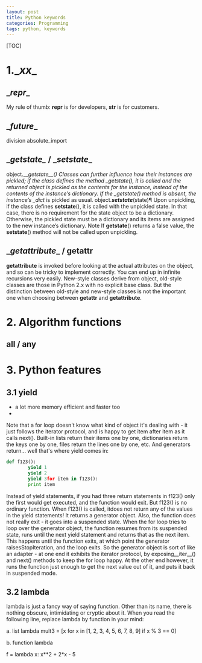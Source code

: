 ```yaml
---
layout: post
title: Python keywords
categories: Programming
tags: python, keywords
---
```


[TOC]

# 1.\__xx__ #

## \__repr__ ##

My rule of thumb: __repr__ is for developers, __str__ is for customers.


## \__future__ ##
division
absolute_import




## \__getstate\__ / \__setstate__ ##
object._\___getstate\_\_()
Classes can further influence how their instances are pickled; if the class defines the method _\__getstate__(), it is called and the returned object is pickled as the contents for the instance, instead of the contents of the instance’s dictionary. If the \__getstate__() method is absent, the instance’s \__dict__ is pickled as usual.
object.*__setstate__*(state)¶
Upon unpickling, if the class defines __setstate__(), it is called with the unpickled state. In that case, there is no requirement for the state object to be a dictionary. Otherwise, the pickled state must be a dictionary and its items are assigned to the new instance’s dictionary.
Note
If __getstate__() returns a false value, the __setstate__() method will not be called upon unpickling.


## \__getattribute__ / __getattr__ ##

__getattribute__ is invoked before looking at the actual attributes on the object, and so can be tricky to implement correctly.  You can end up in infinite recursions very easily.
New-style classes derive from object, old-style classes are those in Python 2.x with no explicit base class.  But the distinction between old-style and new-style classes is not the important one when choosing between __getattr__ and __getattribute__.

# 2. Algorithm functions #
## all / any ##


# 3. Python features #
## 3.1 yield ##
*  a lot more memory efficient and faster too
*
Note that a for loop doesn't know what kind of object it's dealing with - it just follows the iterator protocol, and is happy to get item after item as it calls next(). Built-in lists return their items one by one, dictionaries return the keys one by one, files return the lines one by one, etc. And generators return... well that's where yield comes in:

```python
def f123():
        yield 1
        yield 2
        yield 3for item in f123():
        print item
```
Instead of yield statements, if you had three return statements in f123() only the first would get executed, and the function would exit. But f123() is no ordinary function. When f123() is called, itdoes not return any of the values in the yield statements! It returns a generator object. Also, the function does not really exit - it goes into a suspended state. When the for loop tries to loop over the generator object, the function resumes from its suspended state, runs until the next yield statement and returns that as the next item. This happens until the function exits, at which point the generator raisesStopIteration, and the loop exits.
So the generator object is sort of like an adapter - at one end it exhibits the iterator protocol, by exposing__iter__() and next() methods to keep the for loop happy. At the other end however, it runs the function just enough to get the next value out of it, and puts it back in suspended mode.

## 3.2 lambda ##

lambda is just a fancy way of saying function. Other than its name, there is nothing obscure, intimidating or cryptic about it. When you read the following line, replace lambda by function in your mind:

a. list lambda
mult3 = [x for x in [1, 2, 3, 4, 5, 6, 7, 8, 9] if x % 3 == 0]

b. function lambda

f = lambda x: x**2 + 2*x - 5

